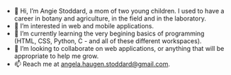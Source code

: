 - 👋 Hi, I’m Angie Stoddard, a mom of two young children. I used to have a career in botany and agriculture, in the field and in the laboratory. 
- 👀 I’m interested in web and mobile applications.
- 🌱 I’m currently learning the very begining basics of programming (HTML, CSS, Python, C - and all of these different workspaces).
- 💞️ I’m looking to collaborate on web applications, or anything that will be appropriate to help me grow.
- 📫 Reach me at angela.haugen.stoddard@gmail.com.

<!---
astoddard514/astoddard514 is a ✨ special ✨ repository because its `README.md` (this file) appears on your GitHub profile.
You can click the Preview link to take a look at your changes.
--->

